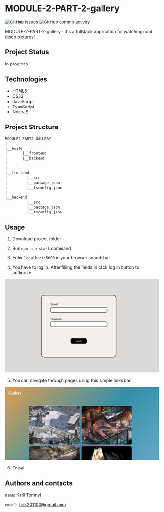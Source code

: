 # MODULE-2-PART-2-gallery #

![GitHub issues](https://img.shields.io/github/issues/MonkeyBoy248/module2_part2_gallery)
![GitHub commit activity](https://img.shields.io/github/commit-activity/w/MonkeyBoy248/module2_part2_gallery)

MODULE-2-PART-2-gallery - it's a fullstack application for watching cool disco pictures!

## Project Status ##

In progress

## Technologies ##

* HTML5
* CSS3
* JavaScript
* TypeScript
* NodeJS

## Project Structure ##

```
MODULE2_PART2_GALLERY
|
|__build
|       |__frontend
|       |__backend
|    
|
|__frontend
|         |__src
|         |__package.json
|         |__tsconfig.json
|
|__backend
          |__src
          |__package.json
          |__tsconfig.json

```

## Usage ##

1. Download project folder

2. Run `npm run start` command 

3. Enter `localhost:5000` in your browser search bar

4. You have to log in. After filling the fields in click log in button to authorize

![Log in form](resources/assets/login_form.png)

5. You can navigate through pages using this simple links bar

![Gallery](resources/assets/disco_gallery.png)

6. Enjoy!

## Authors and contacts ##

``name``: Kirill Temnyi  

``email``: [kirik201100@gmail.com](mailto:kirik201100@gmail.com)


